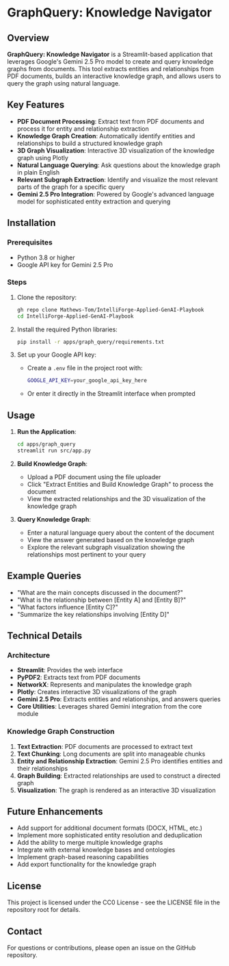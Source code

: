 # GraphQuery: Knowledge Navigator

## Overview

**GraphQuery: Knowledge Navigator** is a Streamlit-based application that leverages Google's Gemini 2.5 Pro model to create and query knowledge graphs from documents. This tool extracts entities and relationships from PDF documents, builds an interactive knowledge graph, and allows users to query the graph using natural language.

## Key Features

- **PDF Document Processing**: Extract text from PDF documents and process it for entity and relationship extraction
- **Knowledge Graph Creation**: Automatically identify entities and relationships to build a structured knowledge graph
- **3D Graph Visualization**: Interactive 3D visualization of the knowledge graph using Plotly
- **Natural Language Querying**: Ask questions about the knowledge graph in plain English
- **Relevant Subgraph Extraction**: Identify and visualize the most relevant parts of the graph for a specific query
- **Gemini 2.5 Pro Integration**: Powered by Google's advanced language model for sophisticated entity extraction and querying

## Installation

### Prerequisites

- Python 3.8 or higher
- Google API key for Gemini 2.5 Pro

### Steps

1. Clone the repository:

   ```bash
   gh repo clone Mathews-Tom/IntelliForge-Applied-GenAI-Playbook
   cd IntelliForge-Applied-GenAI-Playbook
   ```

2. Install the required Python libraries:

   ```bash
   pip install -r apps/graph_query/requirements.txt
   ```

3. Set up your Google API key:
   - Create a `.env` file in the project root with:

     ```bash
     GOOGLE_API_KEY=your_google_api_key_here
     ```

   - Or enter it directly in the Streamlit interface when prompted

## Usage

1. **Run the Application**:

   ```bash
   cd apps/graph_query
   streamlit run src/app.py
   ```

2. **Build Knowledge Graph**:
   - Upload a PDF document using the file uploader
   - Click "Extract Entities and Build Knowledge Graph" to process the document
   - View the extracted relationships and the 3D visualization of the knowledge graph

3. **Query Knowledge Graph**:
   - Enter a natural language query about the content of the document
   - View the answer generated based on the knowledge graph
   - Explore the relevant subgraph visualization showing the relationships most pertinent to your query

## Example Queries

- "What are the main concepts discussed in the document?"
- "What is the relationship between [Entity A] and [Entity B]?"
- "What factors influence [Entity C]?"
- "Summarize the key relationships involving [Entity D]"

## Technical Details

### Architecture

- **Streamlit**: Provides the web interface
- **PyPDF2**: Extracts text from PDF documents
- **NetworkX**: Represents and manipulates the knowledge graph
- **Plotly**: Creates interactive 3D visualizations of the graph
- **Gemini 2.5 Pro**: Extracts entities and relationships, and answers queries
- **Core Utilities**: Leverages shared Gemini integration from the core module

### Knowledge Graph Construction

1. **Text Extraction**: PDF documents are processed to extract text
2. **Text Chunking**: Long documents are split into manageable chunks
3. **Entity and Relationship Extraction**: Gemini 2.5 Pro identifies entities and their relationships
4. **Graph Building**: Extracted relationships are used to construct a directed graph
5. **Visualization**: The graph is rendered as an interactive 3D visualization

## Future Enhancements

- Add support for additional document formats (DOCX, HTML, etc.)
- Implement more sophisticated entity resolution and deduplication
- Add the ability to merge multiple knowledge graphs
- Integrate with external knowledge bases and ontologies
- Implement graph-based reasoning capabilities
- Add export functionality for the knowledge graph

## License

This project is licensed under the CC0 License - see the LICENSE file in the repository root for details.

## Contact

For questions or contributions, please open an issue on the GitHub repository.
